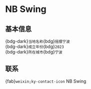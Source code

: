 # NB Swing

## 基本信息

{bdg-dark}`当地名称`{bdg}`摇摆宁波`  
{bdg-dark}`成立年份`{bdg}`2023`  
{bdg-dark}`所在城市`{bdg}`宁波`  

## 联系

{fab}`weixin;ky-contact-icon` NB Swing  

